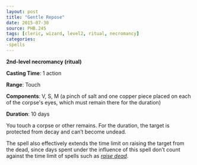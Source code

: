 ```yaml
---
layout: post
title: "Gentle Repose"
date: 2015-07-30
source: PHB.245
tags: [cleric, wizard, level2, ritual, necromancy]
categories:
-spells
---
```


**2nd-level necromancy (ritual)**

**Casting Time**: 1 action

**Range**: Touch

**Components**: V, S, M (a pinch of salt and one copper piece placed on each of the corpse's eyes, which must remain there for the duration)

**Duration**: 10 days

You touch a corpse or other remains. For the duration, the target is protected from decay and can’t become undead.

The spell also effectively extends the time limit on raising the target from the dead, since days spent under the influence of this spell don’t count against the time limit of spells such as *[raise dead](raise-dead "raise dead (lvl 5)")*.
